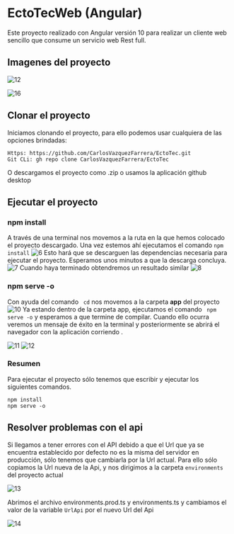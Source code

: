 # EctoTecWeb (Angular)

Este proyecto realizado con Angular versión 10 para realizar un cliente web sencillo que consume un servicio web Rest full.

## Imagenes del proyecto 
![12](https://user-images.githubusercontent.com/28713740/111892643-e2671800-89c2-11eb-965f-d3756f2d3884.PNG)

![16](https://user-images.githubusercontent.com/28713740/111892717-8355d300-89c3-11eb-84f1-a5c3157ad66b.png)



## Clonar el proyecto
Iniciamos clonando el proyecto, para ello podemos usar cualquiera de las opciones brindadas:
```shell
Https: https://github.com/CarlosVazquezFarrera/EctoTec.git
Git CLi: gh repo clone CarlosVazquezFarrera/EctoTec
```
O descargamos el proyecto como .zip o usamos la aplicación github desktop
## Ejecutar el proyecto

### npm install
A través de una terminal nos movemos a la ruta en la que hemos colocado el proyecto descargado. Una vez estemos ahí ejecutamos el comando  `npm install` 
![6](https://user-images.githubusercontent.com/28713740/111882056-07cf3400-8979-11eb-86fd-b0edcca0556a.PNG)
Esto hará que se descarguen las dependencias necesaria para ejecutar el proyecto.  Esperamos unos minutos a que la descarga concluya. 
![7](https://user-images.githubusercontent.com/28713740/111882132-73190600-8979-11eb-9b18-249c9eaf5018.PNG)
Cuando haya terminado obtendremos un resultado similar
![8](https://user-images.githubusercontent.com/28713740/111882170-b5424780-8979-11eb-8265-4902fc6cb5eb.PNG)

### npm serve -o
Con ayuda del comando ` cd`  nos movemos a la carpeta **app** del proyecto 
![10](https://user-images.githubusercontent.com/28713740/111882319-9db78e80-897a-11eb-8ec0-593a338ff5c5.PNG)
Ya estando dentro de la carpeta app, ejecutamos el comando   ` npm serve -o` y esperamos a que termine de compilar. Cuando ello ocurra veremos un mensaje de éxito en la terminal y posteriormente se abrirá el navegador con la aplicación corriendo .

![11](https://user-images.githubusercontent.com/28713740/111892156-71256600-89be-11eb-87a4-4c2274bdd8fc.PNG)
![12](https://user-images.githubusercontent.com/28713740/111892169-974b0600-89be-11eb-800b-eff101fe19a6.PNG)

### Resumen 
Para ejecutar el proyecto sólo tenemos que escribir y ejecutar los siguientes comandos.
```shell
npm install
npm serve -o
```
## Resolver problemas con el api
Si llegamos a tener errores con el API debido a que el Url que ya se encuentra establecido por defecto no es la misma del servidor en producción, sólo tenemos que cambiarla por la Url actual. Para ello sólo copiamos la Url nueva de la Api, y nos dirigimos a la carpeta  `environments`  del proyecto actual 

![13](https://user-images.githubusercontent.com/28713740/111892310-e9405b80-89bf-11eb-8aac-0a4ee0f2988b.PNG)
 
Abrimos el archivo environments.prod.ts y environments.ts y cambiamos el valor de la variable `UrlApi` por el nuevo Url del Api

![14](https://user-images.githubusercontent.com/28713740/111892397-c5c9e080-89c0-11eb-83ee-b5994fad537b.PNG)

